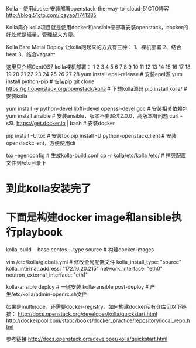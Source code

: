 

Kolla - 使用docker安装部署openstack-the-way-to-cloud-51CTO博客 http://blog.51cto.com/iceyao/1741285

Kolla简介
kolla项目就是使用docker和ansible来部署安装openstack，docker的好处就是轻量，管理起来方便。

Kolla Bare Metal Deploy
让kolla跑起来的方式有三种：
1、裸机部署
2、结合heat
3、结合vagrant

这里只介绍CentOS7 kolla裸机部署：
1
2
3
4
5
6
7
8
9
10
11
12
13
14
15
16
17
18
19
20
21
22
23
24
25
26
27
28
yum install epel-release  # 安装epel源
yum install python-pip  # 安装pip
git clone https://git.openstack.org/openstack/kolla  # 下载kolla源码 
pip install kolla/   # 安装kolla
 
yum install -y python-devel libffi-devel openssl-devel gcc # 安装相关依赖包
yum install ansible  # 安装ansible，版本不要超过2.0.0，高版本有问题
curl -sSL https://get.docker.io | bash  # 安装docker
 
pip install -U tox   # 安装tox
pip install -U python-openstackclient  # 安装openstackclient，方便使用cli
 
tox -egenconfig  # 生成kolla-build.conf
cp -r kolla/etc/kolla /etc/   # 拷贝配置文件到/etc目录下
 
# 到此kolla安装完了
# 下面是构建docker image和ansible执行playbook
 
kolla-build --base centos --type source  # 构建docker images
 
vim /etc/kolla/globals.yml # 修改全局配置文件
    kolla_install_type: "source"
    kolla_internal_address: "172.16.20.215"
    network_interface: "eth0"
    neutron_external_interface: "eth1"
 
kolla-ansible deploy   # 一键安装
kolla-ansible post-deploy # 产生/etc/kolla/admin-openrc.sh文件

如果是multinode，还需要docker-registry。如何构建docker私有仓库见以下链接：
http://docs.openstack.org/developer/kolla/quickstart.html
http://dockerpool.com/static/books/docker_practice/repository/local_repo.html


参考链接
http://docs.openstack.org/developer/kolla/quickstart.html